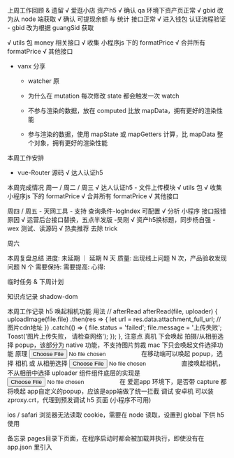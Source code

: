 上周工作回顾 & 遗留
  √ 爱逛小店 资产h5
    √ 确认 qa 环境下资产页正常
    √ gbid 改为从 node 端获取
    √ 确认 可提现余额 与 统计 接口正常
    √ 进入钱包 认证流程验证
    - gbid 改为根据 guangSid 获取
  
  √ utils 包 money 相关接口
    √ 收集 小程序js 下的 formatPrice
    √ 合并所有 formatPrice
    √ 其他接口

  - vanx 分享
    - watcher 原

    - 为什么在 mutation 每次修改 state 都会触发一次 watch
    - 不参与渲染的数据，放在 computed 比放 mapData，拥有更好的渲染性能
    - 参与渲染的数据，使用 mapState 或 mapGetters 计算，比 mapData 整个对象，拥有更好的渲染性能


本周工作安排
  - vue-Router 源码
  √ 达人认证h5

本周完成情况
  周一 / 周二 / 周三
    √ 达人认证h5 - 文件上传模块
    √ utils 包
      √ 收集 小程序js 下的 formatPrice
      √ 合并所有 formatPrice
      √ 其他接口

  周四 / 周五
    - 天网工具
      - 支持 查询条件-logIndex 可配置
      √ 分析 小程序 接口报错原因
    √ 运营后台接口替换，五点半发版 -吴刚
    √ 资产h5换标题，同步杨自强
    - wex 测试、读源码
      √ 热卖推荐 去除 trick

  周六

本周复盘总结
  进度: 未延期 ｜ 延期 N 天
  质量: 出现线上问题 N 次，产品验收发现问题 N 个
  需要保持:
  需要提高:
  心得:

临时任务 & 下周计划
           
知识点记录
  shadow-dom


本周工作记录
  h5 唤起相机功能
    用法
      <van-uploader
        v-model="mainPath"
        :after-read="afterRead"
        :max-count="1"
      />
      // afterRead
      afterRead(file, uploader) {
        uploadImage(file.file)
          .then(res => {
            let url = res.data.attachment_full_url; // 图片cdn地址
          })
          .catch(() => {
            file.status = 'failed';
            file.message = '上传失败';
            Toast('图片上传失败， 请检查网络');
          });
      },
    注意点
      真机 下会唤起 拍摄/从相册选择 popup，该部分为 native 功能，不支持图片剪裁
      mac 下只会唤起文件选择功能
    原理
      <input type="file" accept="image/*"> 在移动端可以唤起 popup，选择 相机 或 从相册选择
      <input type="file" accept="image/*" capture="camera"> 直接唤起相机，不从相册中选择
      uploader 组件组件底层的实现是 <input type="file" accept="image/*">
      在 爱逛app 环境下，是否带 capture 都将唤起 app自定义的popup，应该是app端做了统一拦截
    调试
      安卓机 可以装 zproxy.crt，代理到预发调试 h5 页面 (小程序不可用)
  
  ios / safari 浏览器无法读取 cookie，需要在 node 读取，设置到 global 下供 h5 使用

备忘录
  pages目录下页面，在程序启动时都会被加载并执行，即使没有在app.json 里引入